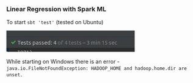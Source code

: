### Linear Regression with Spark ML

To start `sbt 'test'` (tested on Ubuntu)

![Detected](tests.jpg)

While starting on Windows there is an error - `java.io.FileNotFoundException: HADOOP_HOME and hadoop.home.dir are unset.`
